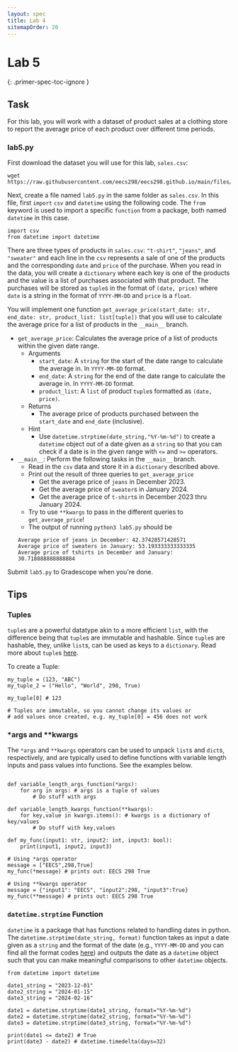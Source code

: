 ```yaml
---
layout: spec
title: Lab 4
sitemapOrder: 20
---
```


Lab 5
==========================
{: .primer-spec-toc-ignore }


## Task
For this lab, you will work with a dataset of product sales at a clothing store to report the average price of each product over different time periods.

### lab5.py
First download the dataset you will use for this lab, `sales.csv`:
```
wget https://raw.githubusercontent.com/eecs298/eecs298.github.io/main/files/sales.csv
```

Next, create a file named `lab5.py` in the same folder as `sales.csv`. In this file, first `import` `csv` and `datetime` using the following code. The `from` keyword is used to import a specific `function` from a package, both named `datetime` in this case.
```python3
import csv
from datetime import datetime
```

There are three types of products in `sales.csv`: `"t-shirt"`, `"jeans"`, and `"sweater"` and each line in the `csv` represents a sale of one of the products and the corresponding `date` and `price` of the purchase. When you read in the data, you will create a `dictionary` where each key is one of the products and the value is a list of purchases associated with that product. The purchases will be stored as `tuple`s in the format of `(date, price)` where `date` is a string in the format of `YYYY-MM-DD` and `price` is a `float`.

You will implement one function `get_average_price(start_date: str, end_date: str, product_list: list[tuple])` that you will use to calculate the average price for a list of products in the `__main__` branch.

* `get_average_price`: Calculates the average price of a list of products within the given date range.
    * Arguments
        - `start_date`: A `string` for the start of the date range to calculate the average in. In `YYYY-MM-DD` format.
        - `end_date`: A `string` for the end of the date range to calculate the average in. In `YYYY-MM-DD` format.
        - `product_list`: A `list` of product `tuple`s formatted as `(date, price)`.
    * Returns
        - The average price of products purchased between the `start_date` and `end_date` (inclusive).
    * Hint
        - Use `datetime.strptime(date_string,"%Y-%m-%d")` to create a `datetime` object out of a date given as a `string` so that you can check if a date is in the given range with `<=` and `>=` operators.
* `__main__`: Perform the following tasks in the `__main__` branch.
    * Read in the `csv` data and store it in a `dictionary` described above.
    * Print out the result of three queries to `get_average_price`
        - Get the average price of `jeans` in December 2023.
        - Get the average price of `sweater`s in January 2024.
        - Get the average price of `t-shirt`s in December 2023 thru January 2024.
    * Try to use `**kwargs` to pass in the different queries to `get_average_price`!
    * The output of running `python3 lab5.py` should be
    ```output
    Average price of jeans in December: 42.37428571428571
    Average price of sweaters in January: 53.193333333333335
    Average price of tshirts in December and January: 30.718888888888884
    ```

Submit `lab5.py` to Gradescope when you're done.

## Tips

### Tuples
`tuple`s are a powerful datatype akin to a more efficient `list`, with the difference being that `tuple`s are immutable and hashable. Since `tuple`s are hashable, they, unlike `list`s, can be used as keys to a `dictionary`. Read more about `tuple`s [here](https://www.py4e.com/html3/10-tuples).

To create a Tuple:
```python3
my_tuple = (123, "ABC")
my_tuple_2 = ("Hello", "World", 298, True)

my_tuple[0] # 123

# Tuples are immutable, so you cannot change its values or
# add values once created, e.g. my_tuple[0] = 456 does not work
```

### *args and **kwargs
The `*args` and `**kwargs` operators can be used to unpack `list`s and `dict`s, respectively, and are typically used to define functions with variable length inputs and pass values into functions. See the examples below.

```python3

def variable_length_args_function(*args):
    for arg in args: # args is a tuple of values
        # Do stuff with args

def variable_length_kwargs_function(**kwargs):
    for key,value in kwargs.items(): # kwargs is a dictionary of key/values
        # Do stuff with key,values

def my_func(input1: str, input2: int, input3: bool):
    print(input1, input2, input3)

# Using *args operator
message = ["EECS",298,True]
my_func(*message) # prints out: EECS 298 True

# Using **kwargs operator
message = {"input1": "EECS", "input2":298, "input3":True}
my_func(**message) # prints out: EECS 298 True
```

### `datetime.strptime` Function
`datetime` is a package that has functions related to handling dates in python. The `datetime.strptime(date_string, format)` function takes as input a date given as a `string` and the format of the date (e.g., `YYYY-MM-DD` and you can find all the format codes [here](https://docs.python.org/3/library/datetime.html#format-codes)) and outputs the date as a `datetime` object such that you can make meaningful comparisons to other `datetime` objects.

```python3
from datetime import datetime

date1_string = "2023-12-01"
date2_string = "2024-01-15"
date3_string = "2024-02-16"

date1 = datetime.strptime(date1_string, format="%Y-%m-%d")
date2 = datetime.strptime(date2_string, format="%Y-%m-%d")
date3 = datetime.strptime(date3_string, format="%Y-%m-%d")

print(date1 <= date2) # True
print(date3 - date2) # datetime.timedelta(days=32)
```
